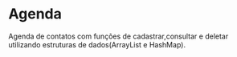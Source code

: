 # Agenda
Agenda de contatos com funções de cadastrar,consultar e deletar utilizando estruturas de dados(ArrayList e HashMap).
